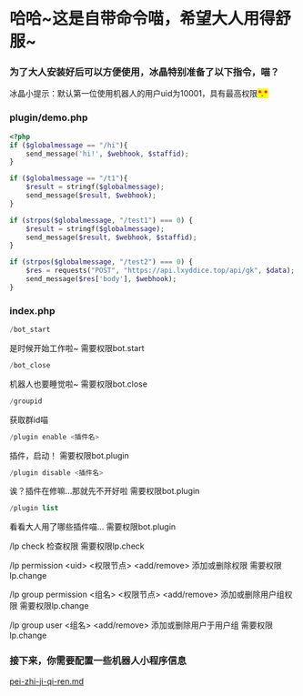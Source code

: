 # 哈哈\~这是自带命令喵，希望大人用得舒服\~

### 为了大人安装好后可以方便使用，冰晶特别准备了以下指令，喵？

冰晶小提示：默认第一位使用机器人的用户uid为10001，具有最高权限<mark style="color:red;">**\*.\***</mark>

### plugin/demo.php

```php
<?php
if ($globalmessage == "/hi"){
    send_message('hi!', $webhook, $staffid);
}

if ($globalmessage == "/t1"){
    $result = stringf($globalmessage);
    send_message($result, $webhook);
}

if (strpos($globalmessage, "/test1") === 0) {
    $result = stringf($globalmessage);
    send_message($result, $webhook, $staffid);
}

if (strpos($globalmessage, "/test2") === 0) {
    $res = requests("POST", "https://api.lxyddice.top/api/gk", $data);
    send_message($res['body'], $webhook);
}
```

### index.php

```php
/bot_start
```

是时候开始工作啦\~ 需要权限bot.start

```php
/bot_close
```

机器人也要睡觉啦\~  需要权限bot.close

```php
/groupid
```

获取群id喵

```php
/plugin enable <插件名>
```

插件，启动！  需要权限bot.plugin

```php
/plugin disable <插件名>
```

诶？插件在修嘛...那就先不开好啦  需要权限bot.plugin

```php
/plugin list
```

看看大人用了哪些插件喵...  需要权限bot.plugin

/lp check 检查权限   需要权限lp.check

/lp permission \<uid> <权限节点> \<add/remove> 添加或删除权限  需要权限lp.change

/lp group permission <组名> <权限节点> \<add/remove> 添加或删除用户组权限  需要权限lp.change

/lp group user <组名> \<add/remove> 添加或删除用户于用户组  需要权限lp.change

### 接下来，你需要配置一些机器人小程序信息



[pei-zhi-ji-qi-ren.md](../../dingraiaphp/dingraiaphp/pei-zhi-ji-qi-ren.md "mention")
